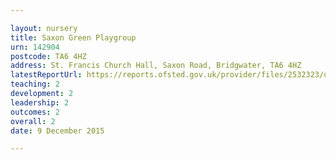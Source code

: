 ```yaml
---

layout: nursery
title: Saxon Green Playgroup
urn: 142904
postcode: TA6 4HZ
address: St. Francis Church Hall, Saxon Road, Bridgwater, TA6 4HZ
latestReportUrl: https://reports.ofsted.gov.uk/provider/files/2532323/urn/142904.pdf
teaching: 2
development: 2
leadership: 2
outcomes: 2
overall: 2
date: 9 December 2015

---
```

